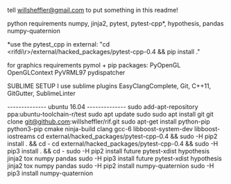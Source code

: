 tell willsheffler@gmail.com to put something in this readme!

python requirements
numpy, jinja2, pytest, pytest-cpp*, hypothesis, pandas
numpy-quaternion

*use the pytest\_cpp in external: "cd \<rifdi\r>/external/hacked_packages/pytest-cpp-0.4 && pip install ."

for graphics requirements
pymol + pip packages: PyOpenGL OpenGLContext PyVRML97 pydispatcher

SUBLIME SETUP
I use sublime plugins EasyClangComplete, Git, C++11, GitGutter, SublimeLinter

-------------- ubuntu 16.04 --------------
sudo add-apt-repository ppa:ubuntu-toolchain-r/test
sudo apt update
sudo sudo apt install git
git clone git@github.com:willsheffler/rif.git
sudo apt-get install python-pip python3-pip cmake ninja-build clang gcc-6 libboost-system-dev libboost-iostreams
cd external/hacked_packages/pytest-cpp-0.4 && sudo -H pip2 install . && cd -
cd external/hacked_packages/pytest-cpp-0.4 && sudo -H pip3 install . && cd -
sudo -H pip2 install future pytest-xdist hypothesis jinja2 tox numpy pandas
sudo -H pip3 install future pytest-xdist hypothesis jinja2 tox numpy pandas
sudo -H pip2 install numpy-quaternion
sudo -H pip3 install numpy-quaternion

